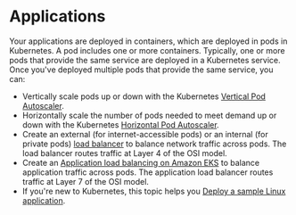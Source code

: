 # Applications<a name="eks-applications"></a>

Your applications are deployed in containers, which are deployed in pods in Kubernetes\. A pod includes one or more containers\. Typically, one or more pods that provide the same service are deployed in a Kubernetes service\. Once you've deployed multiple pods that provide the same service, you can:
+ Vertically scale pods up or down with the Kubernetes [Vertical Pod Autoscaler](vertical-pod-autoscaler.md)\.
+ Horizontally scale the number of pods needed to meet demand up or down with the Kubernetes [Horizontal Pod Autoscaler](horizontal-pod-autoscaler.md)\.
+ Create an external \(for internet\-accessible pods\) or an internal \(for private pods\) [load balancer](load-balancing.md) to balance network traffic across pods\. The load balancer routes traffic at Layer 4 of the OSI model\.
+ Create an [Application load balancing on Amazon EKS](alb-ingress.md) to balance application traffic across pods\. The application load balancer routes traffic at Layer 7 of the OSI model\.
+ If you're new to Kubernetes, this topic helps you [Deploy a sample Linux application](sample-deployment.md)\.